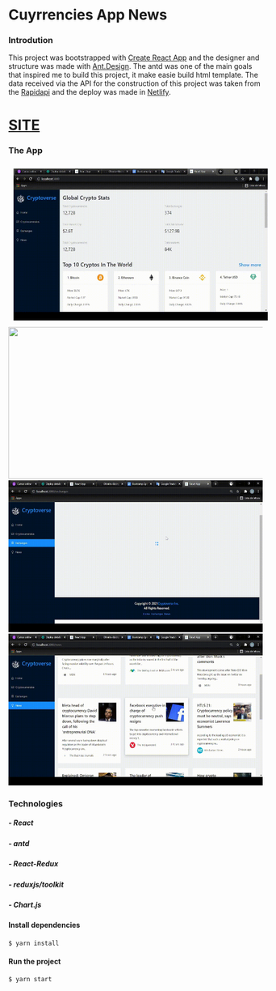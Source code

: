 # Cuyrrencies App News

### Introdution

This project was bootstrapped with [Create React App](https://github.com/facebook/create-react-app) and the designer and structure was made with [Ant.Design](https://ant.design/). The antd was one of the main goals that inspired me to build this project, it make easie build html template. The data received via the API for the construction of this project was taken from the [Rapidapi](https://rapidapi.com/hub?utm_source=youtube.com%2FJavaScriptMastery&utm_medium=DevRel&utm_campaign=DevRel) and the deploy was made in [Netlify](https://www.netlify.com/?utm_source=google&utm_medium=paid_search&utm_campaign=12755510784&adgroup=118788138897&utm_term=netlify&utm_content=aud-840722397501:kwd-371509120223&creative=514583565825&device=c&matchtype=e&location=1001622&gclid=Cj0KCQiA15yNBhDTARIsAGnwe0WBjS07KsTFIu1-926PD9fqepYcFTdPY6hWKZjcTfJ7wsyzZ4_DjrcaAkV2EALw_wcB).

# [SITE](https://cryptocurrencies-news.netlify.app/)



### The App

<div alignItem="end" justfyContent="spaceBetween">
  <img width="600" height="300" style="margin:10px" src="src/assets/2021-12-01 13-48-30 (online-video-cutter.com).gif"> 
  <img width="600" height="300" src="src/assets/2021-12-01 13-48-30 (online-video-cutter.com) (1).gif">
  <img width="600" height="300" src="src/assets/2021-12-01 13-48-30 (online-video-cutter.com) (1) (1).gif">
  <img width="600" height="300" src="src/assets/2021-12-01 13-48-30 (online-video-cutter.com) (2).gif">
 </div> 


### Technologies

##### - React
##### - antd
##### - React-Redux
##### - reduxjs/toolkit
##### - Chart.js

#### Install dependencies
    
    $ yarn install

#### Run the project

    $ yarn start
